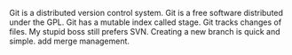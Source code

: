 Git is a distributed version control system.
Git is a free software distributed under the GPL.
Git has a mutable index called stage.
Git tracks changes of files.
My stupid boss still prefers SVN.
Creating a new branch is quick and simple.
add merge management.